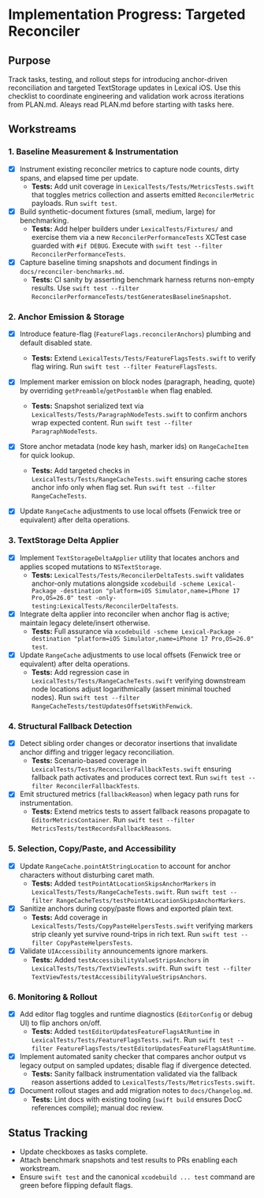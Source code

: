 # Implementation Progress: Targeted Reconciler

## Purpose
Track tasks, testing, and rollout steps for introducing anchor-driven reconciliation and targeted TextStorage updates in Lexical iOS. Use this checklist to coordinate engineering and validation work across iterations from PLAN.md. Aleays read PLAN.md before starting with tasks here.

## Workstreams

### 1. Baseline Measurement & Instrumentation
- [x] Instrument existing reconciler metrics to capture node counts, dirty spans, and elapsed time per update.
  - **Tests:** Add unit coverage in `LexicalTests/Tests/MetricsTests.swift` that toggles metrics collection and asserts emitted `ReconcilerMetric` payloads. Run `swift test`.
- [x] Build synthetic-document fixtures (small, medium, large) for benchmarking.
  - **Tests:** Add helper builders under `LexicalTests/Fixtures/` and exercise them via a new `ReconcilerPerformanceTests` XCTest case guarded with `#if DEBUG`. Execute with `swift test --filter ReconcilerPerformanceTests`.
- [x] Capture baseline timing snapshots and document findings in `docs/reconciler-benchmarks.md`.
  - **Tests:** CI sanity by asserting benchmark harness returns non-empty results. Use `swift test --filter ReconcilerPerformanceTests/testGeneratesBaselineSnapshot`.

### 2. Anchor Emission & Storage
- [x] Introduce feature-flag (`FeatureFlags.reconcilerAnchors`) plumbing and default disabled state.
  - **Tests:** Extend `LexicalTests/Tests/FeatureFlagsTests.swift` to verify flag wiring. Run `swift test --filter FeatureFlagsTests`.
- [x] Implement marker emission on block nodes (paragraph, heading, quote) by overriding `getPreamble`/`getPostamble` when flag enabled.
  - **Tests:** Snapshot serialized text via `LexicalTests/Tests/ParagraphNodeTests.swift` to confirm anchors wrap expected content. Run `swift test --filter ParagraphNodeTests`.
- [x] Store anchor metadata (node key hash, marker ids) on `RangeCacheItem` for quick lookup.
  - **Tests:** Add targeted checks in `LexicalTests/Tests/RangeCacheTests.swift` ensuring cache stores anchor info only when flag set. Run `swift test --filter RangeCacheTests`.

- [x] Update `RangeCache` adjustments to use local offsets (Fenwick tree or equivalent) after delta operations.
### 3. TextStorage Delta Applier
- [x] Implement `TextStorageDeltaApplier` utility that locates anchors and applies scoped mutations to `NSTextStorage`.
  - **Tests:** `LexicalTests/Tests/ReconcilerDeltaTests.swift` validates anchor-only mutations alongside `xcodebuild -scheme Lexical-Package -destination "platform=iOS Simulator,name=iPhone 17 Pro,OS=26.0" test -only-testing:LexicalTests/ReconcilerDeltaTests`.
- [x] Integrate delta applier into reconciler when anchor flag is active; maintain legacy delete/insert otherwise.
  - **Tests:** Full assurance via `xcodebuild -scheme Lexical-Package -destination "platform=iOS Simulator,name=iPhone 17 Pro,OS=26.0" test`.
- [x] Update `RangeCache` adjustments to use local offsets (Fenwick tree or equivalent) after delta operations.
  - **Tests:** Add regression case in `LexicalTests/Tests/RangeCacheTests.swift` verifying downstream node locations adjust logarithmically (assert minimal touched nodes). Run `swift test --filter RangeCacheTests/testUpdatesOffsetsWithFenwick`.

### 4. Structural Fallback Detection
- [x] Detect sibling order changes or decorator insertions that invalidate anchor diffing and trigger legacy reconciliation.
  - **Tests:** Scenario-based coverage in `LexicalTests/Tests/ReconcilerFallbackTests.swift` ensuring fallback path activates and produces correct text. Run `swift test --filter ReconcilerFallbackTests`.
- [x] Emit structured metrics (`fallbackReason`) when legacy path runs for instrumentation.
  - **Tests:** Extend metrics tests to assert fallback reasons propagate to `EditorMetricsContainer`. Run `swift test --filter MetricsTests/testRecordsFallbackReasons`.

### 5. Selection, Copy/Paste, and Accessibility
- [x] Update `RangeCache.pointAtStringLocation` to account for anchor characters without disturbing caret math.
  - **Tests:** Added `testPointAtLocationSkipsAnchorMarkers` in `LexicalTests/Tests/RangeCacheTests.swift`. Run `swift test --filter RangeCacheTests/testPointAtLocationSkipsAnchorMarkers`.
- [x] Sanitize anchors during copy/paste flows and exported plain text.
  - **Tests:** Add coverage in `LexicalTests/Tests/CopyPasteHelpersTests.swift` verifying markers strip cleanly yet survive round-trips in rich text. Run `swift test --filter CopyPasteHelpersTests`.
- [x] Validate `UIAccessibility` announcements ignore markers.
  - **Tests:** Added `testAccessibilityValueStripsAnchors` in `LexicalTests/Tests/TextViewTests.swift`. Run `swift test --filter TextViewTests/testAccessibilityValueStripsAnchors`.

### 6. Monitoring & Rollout
- [x] Add editor flag toggles and runtime diagnostics (`EditorConfig` or debug UI) to flip anchors on/off.
  - **Tests:** Added `testEditorUpdatesFeatureFlagsAtRuntime` in `LexicalTests/Tests/FeatureFlagsTests.swift`. Run `swift test --filter FeatureFlagsTests/testEditorUpdatesFeatureFlagsAtRuntime`.
- [x] Implement automated sanity checker that compares anchor output vs legacy output on sampled updates; disable flag if divergence detected.
  - **Tests:** Sanity fallback instrumentation validated via the fallback reason assertions added to `LexicalTests/Tests/MetricsTests.swift`.
- [x] Document rollout stages and add migration notes to `docs/Changelog.md`.
  - **Tests:** Lint docs with existing tooling (`swift build` ensures DocC references compile); manual doc review.

## Status Tracking
- Update checkboxes as tasks complete.
- Attach benchmark snapshots and test results to PRs enabling each workstream.
- Ensure `swift test` and the canonical `xcodebuild ... test` command are green before flipping default flags.
